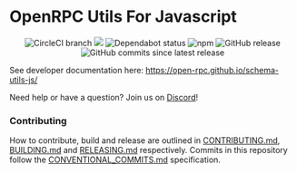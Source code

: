 # OpenRPC Utils For Javascript

<center>
  <span>
    <img alt="CircleCI branch" src="https://img.shields.io/circleci/project/github/open-rpc/schema-utils-js/master.svg">
    <img src="https://codecov.io/gh/open-rpc/schema-utils-js/branch/master/graph/badge.svg" />
    <img alt="Dependabot status" src="https://api.dependabot.com/badges/status?host=github&repo=open-rpc/schema-utils-js" />
    <img alt="npm" src="https://img.shields.io/npm/dt/@open-rpc/schema-utils-js.svg" />
    <img alt="GitHub release" src="https://img.shields.io/github/release/open-rpc/schema-utils-js.svg" />
    <img alt="GitHub commits since latest release" src="https://img.shields.io/github/commits-since/open-rpc/schema-utils-js/latest.svg" />
  </span>
</center>

See developer documentation here: https://open-rpc.github.io/schema-utils-js/

Need help or have a question? Join us on [Discord](https://discord.gg/gREUKuF)!

### Contributing

How to contribute, build and release are outlined in [CONTRIBUTING.md](CONTRIBUTING.md), [BUILDING.md](BUILDING.md) and [RELEASING.md](RELEASING.md) respectively. Commits in this repository follow the [CONVENTIONAL_COMMITS.md](CONVENTIONAL_COMMITS.md) specification.
